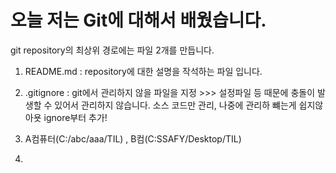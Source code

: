 # 오늘 저는 Git에 대해서 배웠습니다.

git repository의 최상위 경로에는 파일 2개를 만듭니다.

1. README.md : repository에 대한 설명을 작석하는 파일 입니다.

2.  .gitignore : git에서 관리하지 않을 파일을 지정 >>> 설정파일 등 때문에 충돌이 발생할 수 있어서 관리하지 않습니다. 소스 코드만 관리, 나중에 관리하 뺴는게 쉽지않아욧 ignore부터 추가!

3. A컴퓨터(C:/abc/aaa/TIL) , B컴(C:SSAFY/Desktop/TIL)

4. 








